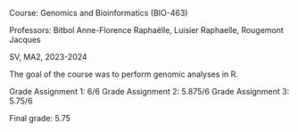 Course: Genomics and Bioinformatics (BIO-463)

Professors: Bitbol Anne-Florence Raphaëlle, Luisier Raphaelle, Rougemont Jacques

SV, MA2, 2023-2024

The goal of the course was to perform genomic analyses in R.

Grade Assignment 1: 6/6
Grade Assignment 2: 5.875/6
Grade Assignment 3: 5.75/6

Final grade: 5.75